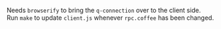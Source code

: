 Needs `browserify` to bring the `q-connection` over to the client side.  
Run `make` to update `client.js` whenever `rpc.coffee` has been changed.

